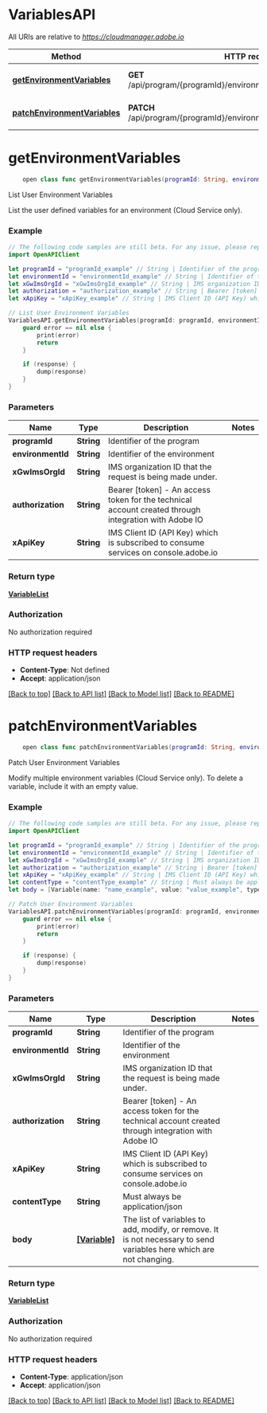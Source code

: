 # VariablesAPI

All URIs are relative to *https://cloudmanager.adobe.io*

Method | HTTP request | Description
------------- | ------------- | -------------
[**getEnvironmentVariables**](VariablesAPI.md#getenvironmentvariables) | **GET** /api/program/{programId}/environment/{environmentId}/variables | List User Environment Variables
[**patchEnvironmentVariables**](VariablesAPI.md#patchenvironmentvariables) | **PATCH** /api/program/{programId}/environment/{environmentId}/variables | Patch User Environment Variables


# **getEnvironmentVariables**
```swift
    open class func getEnvironmentVariables(programId: String, environmentId: String, xGwImsOrgId: String, authorization: String, xApiKey: String, completion: @escaping (_ data: VariableList?, _ error: Error?) -> Void)
```

List User Environment Variables

List the user defined variables for an environment (Cloud Service only).

### Example 
```swift
// The following code samples are still beta. For any issue, please report via http://github.com/OpenAPITools/openapi-generator/issues/new
import OpenAPIClient

let programId = "programId_example" // String | Identifier of the program
let environmentId = "environmentId_example" // String | Identifier of the environment
let xGwImsOrgId = "xGwImsOrgId_example" // String | IMS organization ID that the request is being made under.
let authorization = "authorization_example" // String | Bearer [token] - An access token for the technical account created through integration with Adobe IO
let xApiKey = "xApiKey_example" // String | IMS Client ID (API Key) which is subscribed to consume services on console.adobe.io

// List User Environment Variables
VariablesAPI.getEnvironmentVariables(programId: programId, environmentId: environmentId, xGwImsOrgId: xGwImsOrgId, authorization: authorization, xApiKey: xApiKey) { (response, error) in
    guard error == nil else {
        print(error)
        return
    }

    if (response) {
        dump(response)
    }
}
```

### Parameters

Name | Type | Description  | Notes
------------- | ------------- | ------------- | -------------
 **programId** | **String** | Identifier of the program | 
 **environmentId** | **String** | Identifier of the environment | 
 **xGwImsOrgId** | **String** | IMS organization ID that the request is being made under. | 
 **authorization** | **String** | Bearer [token] - An access token for the technical account created through integration with Adobe IO | 
 **xApiKey** | **String** | IMS Client ID (API Key) which is subscribed to consume services on console.adobe.io | 

### Return type

[**VariableList**](VariableList.md)

### Authorization

No authorization required

### HTTP request headers

 - **Content-Type**: Not defined
 - **Accept**: application/json

[[Back to top]](#) [[Back to API list]](../README.md#documentation-for-api-endpoints) [[Back to Model list]](../README.md#documentation-for-models) [[Back to README]](../README.md)

# **patchEnvironmentVariables**
```swift
    open class func patchEnvironmentVariables(programId: String, environmentId: String, xGwImsOrgId: String, authorization: String, xApiKey: String, contentType: String, body: [Variable], completion: @escaping (_ data: VariableList?, _ error: Error?) -> Void)
```

Patch User Environment Variables

Modify multiple environment variables (Cloud Service only). To delete a variable, include it with an empty value.

### Example 
```swift
// The following code samples are still beta. For any issue, please report via http://github.com/OpenAPITools/openapi-generator/issues/new
import OpenAPIClient

let programId = "programId_example" // String | Identifier of the program
let environmentId = "environmentId_example" // String | Identifier of the environment
let xGwImsOrgId = "xGwImsOrgId_example" // String | IMS organization ID that the request is being made under.
let authorization = "authorization_example" // String | Bearer [token] - An access token for the technical account created through integration with Adobe IO
let xApiKey = "xApiKey_example" // String | IMS Client ID (API Key) which is subscribed to consume services on console.adobe.io
let contentType = "contentType_example" // String | Must always be application/json
let body = [Variable(name: "name_example", value: "value_example", type: "type_example")] // [Variable] | The list of variables to add, modify, or remove. It is not necessary to send variables here which are not changing.

// Patch User Environment Variables
VariablesAPI.patchEnvironmentVariables(programId: programId, environmentId: environmentId, xGwImsOrgId: xGwImsOrgId, authorization: authorization, xApiKey: xApiKey, contentType: contentType, body: body) { (response, error) in
    guard error == nil else {
        print(error)
        return
    }

    if (response) {
        dump(response)
    }
}
```

### Parameters

Name | Type | Description  | Notes
------------- | ------------- | ------------- | -------------
 **programId** | **String** | Identifier of the program | 
 **environmentId** | **String** | Identifier of the environment | 
 **xGwImsOrgId** | **String** | IMS organization ID that the request is being made under. | 
 **authorization** | **String** | Bearer [token] - An access token for the technical account created through integration with Adobe IO | 
 **xApiKey** | **String** | IMS Client ID (API Key) which is subscribed to consume services on console.adobe.io | 
 **contentType** | **String** | Must always be application/json | 
 **body** | [**[Variable]**](Variable.md) | The list of variables to add, modify, or remove. It is not necessary to send variables here which are not changing. | 

### Return type

[**VariableList**](VariableList.md)

### Authorization

No authorization required

### HTTP request headers

 - **Content-Type**: application/json
 - **Accept**: application/json

[[Back to top]](#) [[Back to API list]](../README.md#documentation-for-api-endpoints) [[Back to Model list]](../README.md#documentation-for-models) [[Back to README]](../README.md)

